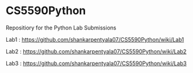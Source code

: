 # CS5590Python
Repositiory for the Python Lab Submissions

Lab1 : https://github.com/shankarpentyala07/CS5590Python/wiki/Lab1

Lab2 : https://github.com/shankarpentyala07/CS5590Python/wiki/Lab2

Lab3 : https://github.com/shankarpentyala07/CS5590Python/wiki/Lab3
